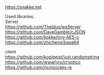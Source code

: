 
https://snakke.net

Used libraries:
<br>
Server
<br>
https://github.com/Theldus/wsServer
<br>
https://github.com/DaveGamble/cJSON
<br>
https://github.com/kokke/tiny-AES-c
<br>
https://github.com/zhicheng/base64

client
<br>
https://github.com/kopipejst/just.randomstring
<br>
https://github.com/wwwtyro/cryptico
<br>
https://github.com/ricmoo/aes-js

